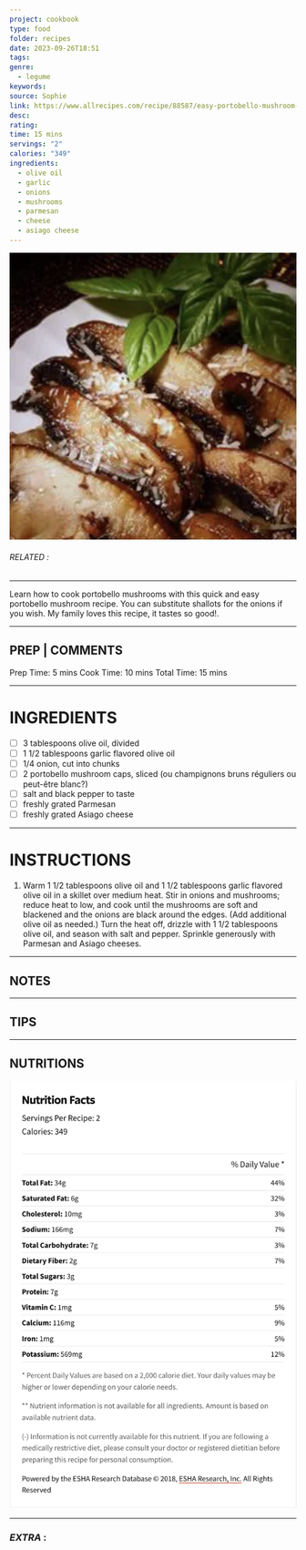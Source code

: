 ```yaml
---
project: cookbook
type: food
folder: recipes
date: 2023-09-26T18:51
tags: 
genre:
  - legume
keywords: 
source: Sophie
link: https://www.allrecipes.com/recipe/88587/easy-portobello-mushroom-saute/
desc: 
rating: 
time: 15 mins
servings: "2"
calories: "349"
ingredients:
  - olive oil
  - garlic
  - onions
  - mushrooms
  - parmesan
  - cheese
  - asiago cheese
---
```


![IMAGE](image_402.png)

###### *RELATED* : 
---
Learn how to cook portobello mushrooms with this quick and easy portobello mushroom recipe. You can substitute shallots for the onions if you wish. My family loves this recipe, it tastes so good!.

---
## PREP | COMMENTS

Prep Time: 5 mins
Cook Time: 10 mins
Total Time: 15 mins

---
# INGREDIENTS

- [ ] 3 tablespoons olive oil, divided
- [ ] 1 1/2 tablespoons garlic flavored olive oil
- [ ] 1/4 onion, cut into chunks
- [ ] 2 portobello mushroom caps, sliced (ou champignons bruns réguliers ou peut-être blanc?)
- [ ] salt and black pepper to taste
- [ ] freshly grated Parmesan
- [ ] freshly grated Asiago cheese

---
# INSTRUCTIONS

1. Warm 1 1/2 tablespoons olive oil and 1 1/2 tablespoons garlic flavored olive oil in a skillet over medium heat. Stir in onions and mushrooms; reduce heat to low, and cook until the mushrooms are soft and blackened and the onions are black around the edges. (Add additional olive oil as needed.) Turn the heat off, drizzle with 1 1/2 tablespoons olive oil, and season with salt and pepper. Sprinkle generously with Parmesan and Asiago cheeses.

---
## NOTES



---
## TIPS



---
## NUTRITIONS

![IMAGE](image_403.png)


---
### *EXTRA* :



